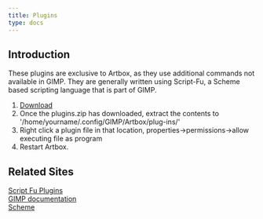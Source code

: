 ```yaml
---
title: Plugins
type: docs
---
```


## Introduction

These plugins are exclusive to Artbox, as they use additional commands not available in GIMP. They are generally written using Script-Fu, a Scheme based scripting language that is part of GIMP. 

1. [Download](/artbox/downloads/plugins.zip)
2. Once the plugins.zip has downloaded, extract the contents to '/home/yourname/.config/GIMP/Artbox/plug-ins/'
3. Right click a plugin file in that location, properties->permissions->allow executing file as program
4. Restart Artbox.

## Related Sites

[Script Fu Plugins](https://script-fu.github.io/2023/08/13/Getting-Started.html)  
[GIMP documentation](https://docs.gimp.org/en/gimp-concepts-script-fu.html)  
[Scheme](https://www.scheme.org/)